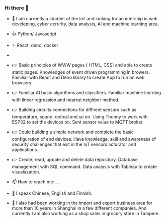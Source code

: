 ### Hi there 👋

- 🌱 I am currently a student of the IoT and looking for an intership in web developing, cyber cerurity, data analysis, AI and machine learning area. 
- 👍 Python/ Javascript
- ✨ React, deno, docker 
- 
- 👉 Basic principles of WWW pages ( HTML, CSS) and able to create static pages. 
Knowledges of event driven programming in browers.
Familiar with React and Deno library to create App to run on web browsers.
- 👉 Familiar AI basic algorithms and classifiers.
Familiar machine learning with linear regression  and nearest neighbor method. 
- 👉 Building circuits connections for diffirent sensors such as temperature, sound, optical and so on. 
Using Thonny to work with ESP32 to set the devices on.
Sent sensor value to MQTT broker.
- 👉 Could building a simple network and complete the basic configuration of end devices.
Have knowledge, skill and awareness of security challenges that exit in the IoT sensors acturator and applications.
- 👉 Create, read, update and delete data repository.
Database management with SQL command.
Data analysis with Tableau to create visualazation.

- 📫 How to reach me: ...

- 👏 I speak Chinese, English and Finnish. 
- 🔭 I also had been working in the import and export business area for more than 10 years in Shanghai in a few different companies. And currently I am also working as a shop sales in grocery store in Tampere.

<!--
**Ribo228/Ribo228** is a ✨ _special_ ✨ repository because its `README.md` (this file) appears on your GitHub profile.

Here are some ideas to get you started:

- 🌱 I am currently a student of the IoT and looking for an intership web developing, cyber cerurity, data analysis, AI and machine learning area. 
- ✨ Python/ Javascript
- ✨ React, deno, docker 
- 👉 Basic principles of WWW pages ( HTML, CSS) and able to create static pages. 
Knowledges of event driven programming in browers.
Familiar with React and Deno library to create App to run on web browsers.

- 🤔 I’m looking for help with ...
- 💬 Ask me about ...
- 📫 How to reach me: ...
- 😄 Pronouns: ...
- ⚡ Fun fact: ...
- 👏 I speak Chinese, English and Finnish. 
- 🔭 I also had been working in the import and export business area for more than 10 years in Shanghai in a few different companies. And currently I am also working as a shop sales in grocery store in Tampere. 

- 
-->
